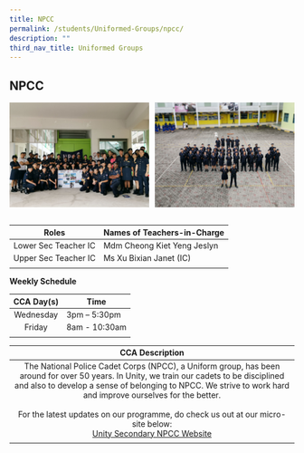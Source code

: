 ```yaml
---
title: NPCC
permalink: /students/Uniformed-Groups/npcc/
description: ""
third_nav_title: Uniformed Groups
---
```

## NPCC

<img src="/images/CCA Openhouse_1.jpg" style="width:49%" align=left>
<img src="/images/CCA Openhouse_2.jpg" style="width:49%" align=right>
<br clear="left"><br>

| **Roles** | **Names of Teachers-in-Charge** |
|:---:|---|
| Lower Sec Teacher IC | Mdm Cheong Kiet Yeng Jeslyn |
| Upper Sec Teacher IC | Ms Xu Bixian Janet (IC) |
|  |  |

**Weekly Schedule**

| **CCA Day(s)** | **Time** |
|:---:|---|
| Wednesday | 3pm – 5:30pm |
| Friday | 8am - 10:30am |
|  |  |

| **CCA Description** |
|:---:|
| The National Police Cadet Corps (NPCC), a Uniform group, has been around for over 50 years. In Unity, we train our cadets to be disciplined and also to develop a sense of belonging to NPCC. We strive to work hard and improve ourselves for the better.  <br><br>For the latest updates on our programme, do check us out at our micro-site below:  <br>[Unity Secondary NPCC Website](https://sites.google.com/moe.edu.sg/ussnpcc/) |
|  |